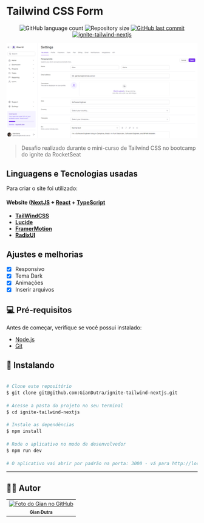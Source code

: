 # Tailwind CSS Form

<p align="center">
  <img alt="GitHub language count" src="https://img.shields.io/github/languages/count/GianDutra/ignite-tailwind-nextjs?color=%2304D361">

  <img alt="Repository size" src="https://img.shields.io/github/repo-size/GianDutra/ignite-tailwind-nextjs">

   <a href="https://github.com/GianDutra/coffee-delivery/commits/master">
    <img alt="GitHub last commit" src="https://img.shields.io/github/last-commit/GianDutra/ignite-tailwind-nextjs">
  </a>
  
 <a href="https://shop-nextjs-2.vercel.app/">
    <img alt="ignite-tailwind-nextjs" src="https://img.shields.io/badge/ignite-tailwind-nextjs-%237159c1?style=flat&logo=ghost">
  </a>
  
</p>
<img src="./.github/1.png" alt="ignite-tailwind-nextjs" title="ignite-tailwind-nextjs">

> Desafio realizado durante o mini-curso de Tailwind CSS no bootcamp do ignite da RocketSeat

## Linguagens e Tecnologias usadas

Para criar o site foi utilizado:

#### **Website**   ([NextJS](https://nextjs.org/)  +  [React](https://reactjs.org/)  +  [TypeScript](https://www.typescriptlang.org/)
- **[TailWindCSS](https://tailwindcss.com/)**
- **[Lucide](https://lucide.dev/)**
- **[FramerMotion](https://www.framer.com/motion/)**
- **[RadixUI](https://www.radix-ui.com/)**


## Ajustes e melhorias

- [x] Responsivo
- [x] Tema Dark
- [x] Animações
- [x] Inserir arquivos

## 💻 Pré-requisitos

Antes de começar, verifique se você possui instalado:

* [Node.js](https://nodejs.org/en/)
* [Git](https://git-scm.com)

## 🚀 Instalando <ignite-tailwind-nextjs>

 
```bash

# Clone este repositório
$ git clone git@github.com:GianDutra/ignite-tailwind-nextjs.git

# Acesse a pasta do projeto no seu terminal
$ cd ignite-tailwind-nextjs

# Instale as dependências
$ npm install

# Rode o aplicativo no modo de desenvolvedor
$ npm run dev

# O aplicativo vai abrir por padrão na porta: 3000 - vá para http://localhost:3000/

```

---


## 👨‍💼 Autor

<table>
  <tr>
    <td align="center">
      <a href="#">
        <img src="https://github.com/GianDutra.png" width="100px;" alt="Foto do Gian no GitHub"/><br>
        <sub>
          <b>Gian Dutra</b>
        </sub>
      </a>
    </td>
  </tr>
</table>
